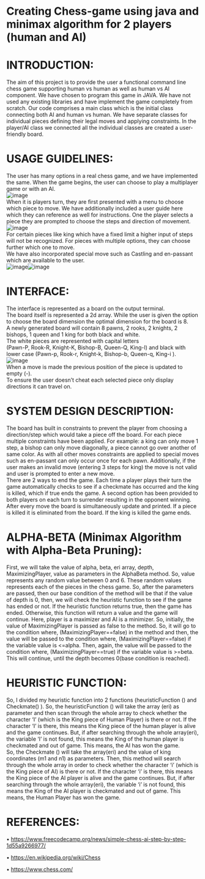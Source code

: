 # Creating Chess-game using java and minimax algorithm for 2 players (human and AI)
# INTRODUCTION:
The aim of this project is to provide the user a functional command line chess game supporting human vs human as well as human vs AI component. We have chosen to program this game in JAVA. We have not used any existing libraries and have implement the game completely from scratch. Our code comprises a main class which is the initial class connecting both AI and human vs human. We have separate classes for individual pieces defining their legal moves and applying constraints. In the player/AI class we connected all the individual classes are created a user-friendly board.
# USAGE GUIDELINES:
The user has many options in a real chess game, and we have implemented the same. When the game begins, the user can choose to play a multiplayer game or with an AI.</br>
![image](https://user-images.githubusercontent.com/97821295/187525527-2619fd53-bef2-4e2a-b992-a0dc4be5d347.png)</br>
When it is players turn, they are first presented with a menu to choose which piece to move. We have additionally included a user guide here which they can reference as well for instructions. One the player selects a piece they are prompted to choose the steps and direction of movement.</br>
![image](https://user-images.githubusercontent.com/97821295/187525689-d99bff32-9c5a-44ce-8ee8-8a8ebb19e988.png)</br>
For certain pieces like king which have a fixed limit a higher input of steps will not be recognized. For pieces with multiple options, they can choose further which one to move.</br>
We have also incorporated special move such as Castling and en-passant which are available to the user.</br>
![image](https://user-images.githubusercontent.com/97821295/187525969-03b32e47-d192-406d-a5b6-cfaba26528d7.png)![image](https://user-images.githubusercontent.com/97821295/187526006-580e0951-51d0-49ab-8c48-1236854f5aff.png)</br>
# INTERFACE:
The interface is represented as a board on the output terminal. </br>
The board itself is represented a 2d array. While the user is given the option to choose the board dimension the optimal dimension for the board is 8.</br>
 A newly generated board will contain 8 pawns, 2 rooks, 2 knights, 2 bishops, 1 queen and 1 king for both black and white. </br>
The white pieces are represented with capital letters </br>
(Pawn-P, Rook-R, Knight-K, Bishop-B, Queen-Q, King-I) and black with </br>
lower case (Pawn-p, Rook-r, Knight-k, Bishop-b, Queen-q, King-i ).</br>
![image](https://user-images.githubusercontent.com/97821295/187526371-879f7d45-a6c1-40ae-8fcf-86f40a5a58e4.png)</br>
When a move is made the previous position of the piece is updated to empty (-). </br>
To ensure the user doesn’t cheat each selected piece only display directions it can travel on.</br>
# SYSTEM DESIGN DESCRIPTION:
The board has built in constraints to prevent the player from choosing a direction/step which would take a piece off the board. For each piece multiple constraints have been applied. For example: a king can only move 1 step, a bishop can only move diagonally, a piece cannot go over another of same color. As with all other moves constraints are applied to special moves such as en-passant can only occur once for each pawn. Additionally, if the user makes an invalid move (entering 3 steps for king) the move is not valid and user is prompted to enter a new move.</br>
There are 2 ways to end the game. Each time a player plays their turn the game automatically checks to see if a checkmate has occurred and the king is killed, which if true ends the game. A second option has been provided to both players on each turn to surrender resulting in the opponent winning. After every move the board is simultaneously update and printed. If a piece is killed it is eliminated from the board. If the king is killed the game ends.</br>
# ALPHA-BETA (Minimax Algorithm with Alpha-Beta Pruning):
First, we will take the value of alpha, beta, eri array, depth, MaximizingPlayer, value as parameters in the AlphaBeta method. So, value represents any random value between 0 and 6. These random values represents each of the pieces in the chess game.
So, after the parameters are passed, then our base condition of the method will be that if the value of depth is 0, then, we will check the heuristic function to see if the game has ended or not. If the heuristic function returns true, then the game has ended. Otherwise, this function will return a value and the game will continue.
Here, player is a maximizer and AI is a minimizer. So, initially, the value of MaximizingPlayer is passed as false to the method. So, it will go to the condition where, (MaximizingPlayer==false) in the method and then, the value will be passed to the condition where, (MaximizingPlayer==false) if the variable value is <=alpha. Then, again, the value will be passed to the condition where, (MaximizingPlayer==true) if the variable value is >=beta. This will continue, until the depth becomes 0(base condition is reached). 
# HEURISTIC FUNCTION:
So, I divided my heuristic function into 2 functions (heuristicFunction () and Checkmate() ).
So, the heuristicFunction () will take the array (eri) as parameter and then scan through the whole array to check whether the character ‘I’ (which is the King piece of Human Player) is there or not. If the character ‘I’ is there, this means the King piece of the human player is alive and the game continues. But, if after searching through the whole array(eri), the variable ‘I’ is not found, this means the King of the human player is checkmated and out of game. This means, the AI has won the game.</br>
So, the Checkmate () will take the array(eri) and the value of king coordinates (m1 and n1) as parameters. Then, this method will search through the whole array in order to check whether the character ‘i’ (which is the King piece of AI) is there or not. If the character ‘i’ is there, this means the King piece of the AI player is alive and the game continues. But, if after searching through the whole array(eri), the variable ‘i’ is not found, this means the King of the AI player is checkmated and out of game. This means, the Human Player has won the game.</br>
# REFERENCES:
•	https://www.freecodecamp.org/news/simple-chess-ai-step-by-step-1d55a9266977/</br>

•	https://en.wikipedia.org/wiki/Chess</br>

•	https://www.chess.com/




